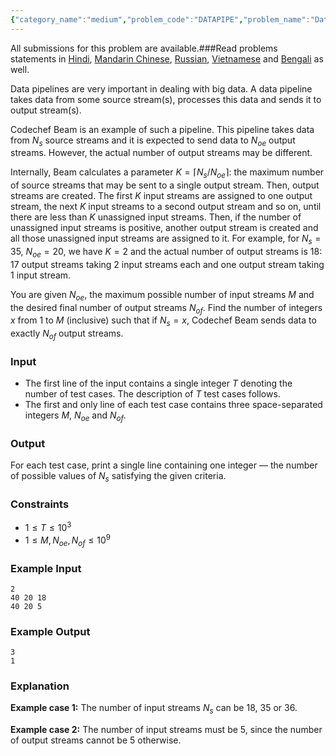 ```yaml
---
{"category_name":"medium","problem_code":"DATAPIPE","problem_name":"Data Pipelines","languages_supported":{"0":"C","1":"CPP14","2":"JAVA","3":"PYTH","4":"PYTH 3.6","5":"PYPY","6":"CS2","7":"PAS fpc","8":"PAS gpc","9":"RUBY","10":"PHP","11":"GO","12":"NODEJS","13":"HASK","14":"rust","15":"SCALA","16":"swift","17":"D","18":"PERL","19":"FORT","20":"WSPC","21":"ADA","22":"CAML","23":"ICK","24":"BF","25":"ASM","26":"CLPS","27":"PRLG","28":"ICON","29":"SCM qobi","30":"PIKE","31":"ST","32":"NICE","33":"LUA","34":"BASH","35":"NEM","36":"LISP sbcl","37":"LISP clisp","38":"SCM guile","39":"JS","40":"ERL","41":"TCL","42":"kotlin","43":"PERL6","44":"TEXT","45":"SCM chicken","46":"PYP3","47":"CLOJ","48":"COB","49":"FS"},"max_timelimit":2,"source_sizelimit":50000,"problem_author":"admin2","problem_tester":null,"date_added":"26-10-2018","tags":{"0":"admin2","1":"arithmetic","2":"cook100","3":"easy","4":"maths","5":"pattern","6":"taran_1407"},"editorial_url":"https://discuss.codechef.com/problems/DATAPIPE","time":{"view_start_date":1542565802,"submit_start_date":1542565802,"visible_start_date":1542565802,"end_date":1735669800},"is_direct_submittable":false,"layout":"problem"}
---
```

<span class="solution-visible-txt">All submissions for this problem are available.</span>###Read problems statements in [Hindi](http://www.codechef.com/download/translated/CK100TST/hindi/DATAPIPE.pdf), [Mandarin Chinese](http://www.codechef.com/download/translated/CK100TST/mandarin/DATAPIPE.pdf), [Russian](http://www.codechef.com/download/translated/CK100TST/russian/DATAPIPE.pdf), [Vietnamese](http://www.codechef.com/download/translated/CK100TST/vietnamese/DATAPIPE.pdf) and [Bengali](http://www.codechef.com/download/translated/CK100TST/bengali/DATAPIPE.pdf) as well.

Data pipelines are very important in dealing with big data. A data pipeline takes data from some source stream(s), processes this data and sends it to output stream(s).

Codechef Beam is an example of such a pipeline. This pipeline takes data from $N_s$ source streams and it is expected to send data to $N_{oe}$ output streams. However, the actual number of output streams may be different.

Internally, Beam calculates a parameter $K = \lceil N_s / N_{oe} \rceil$: the maximum number of source streams that may be sent to a single output stream. Then, output streams are created. The first $K$ input streams are assigned to one output stream, the next $K$ input streams to a second output stream and so on, until there are less than $K$ unassigned input streams. Then, if the number of unassigned input streams is positive, another output stream is created and all those unassigned input streams are assigned to it. For example, for $N_s = 35$, $N_{oe} = 20$, we have $K = 2$ and the actual number of output streams is $18$: $17$ output streams taking $2$ input streams each and one output stream taking $1$ input stream.

You are given $N_{oe}$, the maximum possible number of input streams $M$ and the desired final number of output streams $N_{of}$. Find the number of integers $x$ from $1$ to $M$ (inclusive) such that if $N_s = x$, Codechef Beam sends data to exactly $N_{of}$ output streams.

### Input
- The first line of the input contains a single integer $T$ denoting the number of test cases. The description of $T$ test cases follows.
- The first and only line of each test case contains three space-separated integers $M$, $N_{oe}$ and $N_{of}$.

### Output
For each test case, print a single line containing one integer — the number of possible values of $N_s$ satisfying the given criteria.

### Constraints
- $1 \le T \le 10^3$
- $1 \le M, N_{oe}, N_{of} \le 10^9$

### Example Input
```
2
40 20 18
40 20 5
```

### Example Output
```
3
1
```

### Explanation
**Example case 1:** The number of input streams $N_s$ can be $18$, $35$ or $36$.

**Example case 2:** The number of input streams must be $5$, since the number of output streams cannot be $5$ otherwise.
